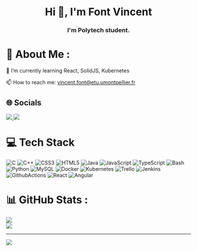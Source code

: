 <h1 align="center">Hi 👋, I'm Font Vincent</h1>
<h3 align="center">
I'm Polytech student.
</h3>

# 💫 About Me :

🌱 I’m currently learning React, SolidJS, Kubernetes

📫 How to reach me: vincent.font@etu.umontpellier.fr

## 🌐 Socials

<a href="https://www.linkedin.com/in/vincent-font-4624661a4/">
    <img src="https://img.shields.io/badge/LinkedIn-0077B5?style=for-the-badge&logo=linkedin&logoColor=white">
</a>
<a href="https://discord.gg/sGXUXtf6G9">
    <img src="https://img.shields.io/badge/Discord-7289DA?style=for-the-badge&logo=discord&logoColor=white">
</a>

# 💻 Tech Stack

![C](https://img.shields.io/badge/c-%2300599C.svg?style=for-the-badge&logo=c&logoColor=white) ![C++](https://img.shields.io/badge/C++-3670A0?logo=c%2B%2B&logoColor=white&style=for-the-badge) ![CSS3](https://img.shields.io/badge/css3-%231572B6.svg?style=for-the-badge&logo=css3&logoColor=white) ![HTML5](https://img.shields.io/badge/html5-%23E34F26.svg?style=for-the-badge&logo=html5&logoColor=white) ![Java](https://img.shields.io/badge/java-%23ED8B00.svg?style=for-the-badge&logo=java&logoColor=white) ![JavaScript](https://img.shields.io/badge/JavaScript-323330?logo=JavaScript&logoColor=white&style=for-the-badge) ![TypeScript](https://img.shields.io/badge/TypeScript-007acc?logo=TypeScript&logoColor=white&style=for-the-badge) ![Bash](https://img.shields.io/badge/Bash-171717?logo=GNU-Bash&logoColor=white&style=for-the-badge) ![Python](https://img.shields.io/badge/python-3670A0?style=for-the-badge&logo=python&logoColor=ffdd54) ![MySQL](https://img.shields.io/badge/mysql-%2300f.svg?style=for-the-badge&logo=mysql&logoColor=white) ![Docker](https://img.shields.io/badge/docker-%230db7ed.svg?style=for-the-badge&logo=docker&logoColor=white) ![Kubernetes](https://img.shields.io/badge/Kubernetes-3970e4?logo=kubernetes&logoColor=white&style=for-the-badge) ![Trello](https://img.shields.io/badge/Trello-%23026AA7.svg?style=for-the-badge&logo=Trello&logoColor=white) ![Jenkins](https://img.shields.io/badge/Jenkins-blue?logo=jenkins&logoColor=white&style=for-the-badge) ![GithubActions](https://img.shields.io/badge/GitHub-Actions-3670A0?logo=githubactions&logoColor=white&style=for-the-badge) ![React](https://img.shields.io/badge/React-darkcyan?logo=react&logoColor=white&style=for-the-badge) ![Angular](https://img.shields.io/badge/Angular-c3002f?logo=Angular&logoColor=white&style=for-the-badge) 

# 📊 GitHub Stats :

![](https://github-readme-stats.vercel.app/api?username=Hunh0w&theme=dark&hide_border=true&include_all_commits=false&count_private=true)<br/>
![](https://github-readme-stats.vercel.app/api/top-langs/?username=Hunh0w&theme=dark&hide_border=true&include_all_commits=false&count_private=true&layout=compact)

---
[![](https://visitcount.itsvg.in/api?id=Hunh0w&icon=5&color=0)](https://visitcount.itsvg.in)
